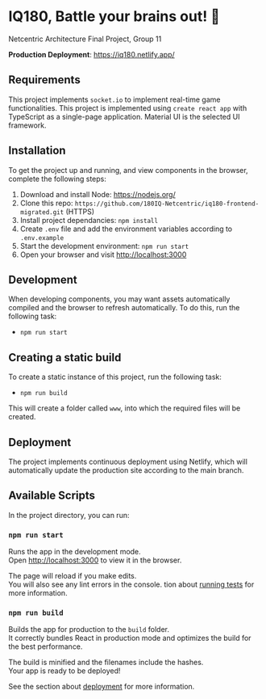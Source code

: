 # IQ180, Battle your brains out! 🧠
Netcentric Architecture Final Project, Group 11

**Production Deployment**: https://iq180.netlify.app/

## Requirements
This project implements `socket.io` to implement real-time game functionalities.
This project is implemented using `create react app` with TypeScript as a single-page application. Material UI is the selected UI framework.

## Installation
To get the project up and running, and view components in the browser, complete the following steps:

1. Download and install Node: <https://nodejs.org/>
2. Clone this repo: `https://github.com/180IQ-Netcentric/iq180-frontend-migrated.git` (HTTPS)
5. Install project dependancies: `npm install`
6. Create `.env` file and add the environment variables according to `.env.example`
7. Start the development environment: `npm run start`
8. Open your browser and visit <http://localhost:3000>

## Development
When developing components, you may want assets automatically compiled and the browser to refresh automatically. To do this, run the following task:

* `npm run start`

## Creating a static build
To create a static instance of this project, run the following task:

* `npm run build`

This will create a folder called `www`, into which the required files will be created.

## Deployment
The project implements continuous deployment using Netlify, which will automatically update the production site according to the main branch.

## Available Scripts

In the project directory, you can run:

### `npm run start`

Runs the app in the development mode.\
Open [http://localhost:3000](http://localhost:3000) to view it in the browser.

The page will reload if you make edits.\
You will also see any lint errors in the console.
tion about [running tests](https://facebook.github.io/create-react-app/docs/running-tests) for more information.

### `npm run build`

Builds the app for production to the `build` folder.\
It correctly bundles React in production mode and optimizes the build for the best performance.

The build is minified and the filenames include the hashes.\
Your app is ready to be deployed!

See the section about [deployment](https://facebook.github.io/create-react-app/docs/deployment) for more information.
